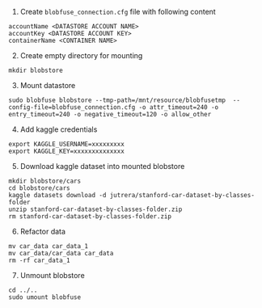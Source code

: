1. Create `blobfuse_connection.cfg` file with following content

```
accountName <DATASTORE ACCOUNT NAME>
accountKey <DATASTORE ACCOUNT KEY>
containerName <CONTAINER NAME>
```

2. Create empty directory for mounting

```
mkdir blobstore
```

3. Mount datastore

```
sudo blobfuse blobstore --tmp-path=/mnt/resource/blobfusetmp  --config-file=blobfuse_connection.cfg -o attr_timeout=240 -o entry_timeout=240 -o negative_timeout=120 -o allow_other
```

4. Add kaggle credentials

```
export KAGGLE_USERNAME=xxxxxxxxx
export KAGGLE_KEY=xxxxxxxxxxxxxx
```

5. Download kaggle dataset into mounted blobstore

```
mkdir blobstore/cars
cd blobstore/cars
kaggle datasets download -d jutrera/stanford-car-dataset-by-classes-folder
unzip stanford-car-dataset-by-classes-folder.zip
rm stanford-car-dataset-by-classes-folder.zip
```

6. Refactor data 

```
mv car_data car_data_1
mv car_data/car_data car_data
rm -rf car_data_1
```

7. Unmount blobstore

```
cd ../..
sudo umount blobfuse
```
